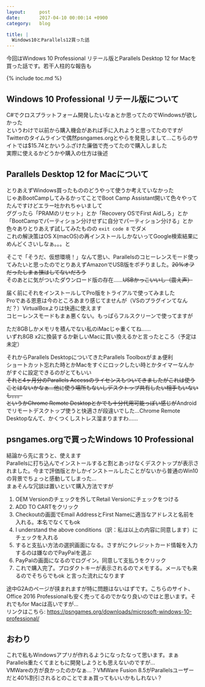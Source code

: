 ```yaml
---
layout:     post
date:       2017-04-10 00:00:14 +0900
category:   blog

title: |
  Windows10とParallels12買った話
---
```


今回はWindows 10 Professional リテール版とParallels Desktop 12 for Macを買った話です。若干人柱的な報告も

<!--more-->

{% include toc.md %}

## Windows 10 Professional リテール版について
C#でクロスプラットフォーム開発したいなぁとか思ってたのでWindowsが欲しかった  
というわけで以前から購入機会があれば手に入れようと思ってたのですがTwitterのタイムラインで偶然psngames.orgとやらを発見しまして…こちらのサイトでは$15.74とかいうふざけた廉価で売ってたので購入しました  
実際に使えるかどうかや購入の仕方は後述

## Parallels Desktop 12 for Macについて
とりあえずWindows買ったもののどうやって使うか考えていなかった  
じゃあBootCampしてみるかってことでBoot Camp Assistant開いて色々やってたんですけどエラー吐かれちゃいまして  
ググったら「PRAMのリセット」とか「Recovery OSでFirst Aidしろ」とか「BootCampでパーティション分けせずに自分でパーティション分ける」とか色々ありとりあえず試してみたものの `exit code 8` でダメ  
これの解決策はOS X(macOS)の再インストールしかないってGoogle検索結果にめんどくさいしなぁ。。。と

そこで「そうだ、仮想環境！」なんて思い、Parallelsのコヒーレンスモード使ってみたいと思ったのでとりあえずAmazonでUSB版をポチりました。~~20%オフだったしまぁ損はしてないだろう~~  
そのあとに気がついたダウンロード版の存在……~~USBかっこいいし（震え声）~~

届く前にそれをインストールしてPro版をトライアルで使ってみました  
Proである恩恵は今のところあまり感じてませんが（VSのプラグインてなんだ？）VirtualBoxよりは快適に使えます  
コヒーレンスモードもまぁ悪くない。もっぱらフルスクリーンで使ってますが

ただ8GBしかメモリを積んでない私のiMacじゃ重くてね……  
いずれ8GB x2に換装するか新しいMacに買い換えるかと言ったところ（予定は未定）

それからParallels DesktopについてきたParallels Toolboxがまぁ便利  
ショートカット忘れた時とかMacをすぐにロックしたい時とかタイマーなんかがすぐに設定できるのがとてもいい  
~~それと4ヶ月分のParallels Accessのライセンスもついてきましたがこれは使うことはないかなぁ…他に使う場所もないしデスクトップ共有したい相手もいないし。。。  
というかChrome Remote Desktopとかでも十分代用可能っぽい感じが~~Androidでリモートデスクトップ使うと快適さが段違いでした…Chrome Remote Desktopなんて、かくつくしストレス溜まりますわ……

## psngames.orgで買ったWindows 10 Professional
結論から先に言うと、使えます  
Parallelsに打ち込んでインストールすると割とあっけなくデスクトップが表示されました。今まで評価版とかしかインストールしたことがないから普通のWin10の背景でちょっと感動してしまった…  
まぁそんな冗談は置いといて購入方法ですが
1. OEM Versionのチェックを外してRetail Versionにチェックをつける
2. ADD TO CARTをクリック
3. Checkoutの画面でEmail AddressとFirst Nameに適当なアドレスと名前を入れる。本名でなくてもok
4. I understand the above conditions（訳：私は以上の内容に同意します）にチェックを入れる
5. すると支払い方法の選択画面になる。さすがにクレジットカード情報を入力するのは嫌なのでPayPalを選ぶ
6. PayPalの画面になるのでログイン。同意して支払うをクリック
7. これで購入完了。プロダクトキーが表示されるのでメモする。メールでも来るのでそちらでもok
と言った流れになります

途中G2Aのページが挟まれますが特に問題はないはずです。こちらのサイト、Office 2016 Professionalも安く売ってるのでかなり良いのではと思います。それでもfor Macは高いですが…  
リンクはこちら: <https://psngames.org/downloads/microsoft-windows-10-professional/>

## おわり
これで私もWindowsアプリが作れるようになったなって思います。まぁParallels重たくてまともに開発しようとも思えないのですが…  
VMWareの方が良かったのかなぁ…？VMWare Fusion 8.5がParallelsユーザーだと40%割引されるとのことでまぁ買ってもいいかもしれない？
